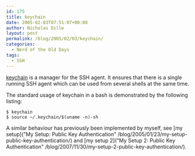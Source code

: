 ```yaml
---
id: 175
title: keychain
date: 2005-02-03T07:51:07+00:00
author: Nicholas Dille
layout: post
permalink: /blog/2005/02/03/keychain/
categories:
  - Nerd of the Old Days
tags:
  - SSH
---
```

[keychain](http://wiki.gentoo.org/wiki/Keychain) is a manager for the SSH agent. It ensures that there is a single running SSH agent which can be used from several shells at the same time.<!--more-->

The standard usage of keychain in a bash is demonstrated by the following listing:

```
$ keychain
$ source ~/.keychain/$(uname -n)-sh
```

A similar behaviour has previously been implemented by myself, see [my setup]("My Setup: Public Key Authentication" /blog/2005/01/23/my-setup-public-key-authentication/) and [my setup 2]("My Setup 2: Public Key Authentication" /blog/2007/11/30/my-setup-2-public-key-authentication/).